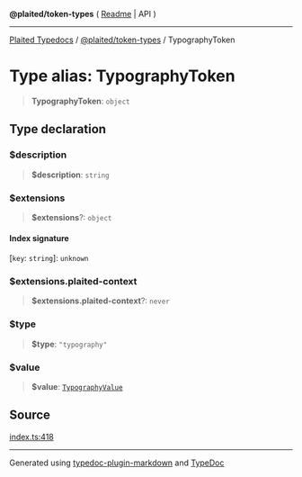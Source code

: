 **@plaited/token-types** ( [Readme](../README.md) \| API )

***

[Plaited Typedocs](../../../modules.md) / [@plaited/token-types](../modules.md) / TypographyToken

# Type alias: TypographyToken

> **TypographyToken**: `object`

## Type declaration

### $description

> **$description**: `string`

### $extensions

> **$extensions**?: `object`

#### Index signature

 \[`key`: `string`\]: `unknown`

### $extensions.plaited-context

> **$extensions.plaited-context**?: `never`

### $type

> **$type**: `"typography"`

### $value

> **$value**: [`TypographyValue`](TypographyValue.md)

## Source

[index.ts:418](https://github.com/plaited/plaited/blob/95d1a1b/libs/token-types/src/index.ts#L418)

***

Generated using [typedoc-plugin-markdown](https://www.npmjs.com/package/typedoc-plugin-markdown) and [TypeDoc](https://typedoc.org/)
